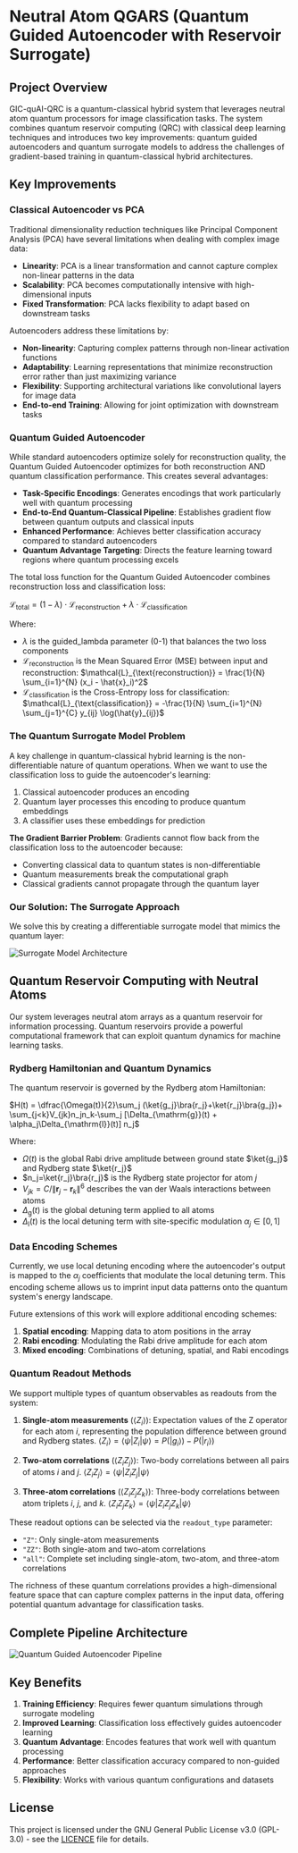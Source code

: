 # Neutral Atom QGARS (Quantum Guided Autoencoder with Reservoir Surrogate)

## Project Overview

GIC-quAI-QRC is a quantum-classical hybrid system that leverages neutral atom quantum processors for image classification tasks. The system combines quantum reservoir computing (QRC) with classical deep learning techniques and introduces two key improvements: quantum guided autoencoders and quantum surrogate models to address the challenges of gradient-based training in quantum-classical hybrid architectures.

## Key Improvements

### Classical Autoencoder vs PCA

Traditional dimensionality reduction techniques like Principal Component Analysis (PCA) have several limitations when dealing with complex image data:

- **Linearity**: PCA is a linear transformation and cannot capture complex non-linear patterns in the data
- **Scalability**: PCA becomes computationally intensive with high-dimensional inputs
- **Fixed Transformation**: PCA lacks flexibility to adapt based on downstream tasks

Autoencoders address these limitations by:

- **Non-linearity**: Capturing complex patterns through non-linear activation functions
- **Adaptability**: Learning representations that minimize reconstruction error rather than just maximizing variance
- **Flexibility**: Supporting architectural variations like convolutional layers for image data
- **End-to-end Training**: Allowing for joint optimization with downstream tasks

### Quantum Guided Autoencoder

While standard autoencoders optimize solely for reconstruction quality, the Quantum Guided Autoencoder optimizes for both reconstruction AND quantum classification performance. This creates several advantages:

- **Task-Specific Encodings**: Generates encodings that work particularly well with quantum processing
- **End-to-End Quantum-Classical Pipeline**: Establishes gradient flow between quantum outputs and classical inputs
- **Enhanced Performance**: Achieves better classification accuracy compared to standard autoencoders
- **Quantum Advantage Targeting**: Directs the feature learning toward regions where quantum processing excels

The total loss function for the Quantum Guided Autoencoder combines reconstruction loss and classification loss:

$\mathcal{L}_{\text{total}} = (1-\lambda) \cdot \mathcal{L}_{\text{reconstruction}} + \lambda \cdot \mathcal{L}_{\text{classification}}$

Where:
- $\lambda$ is the guided_lambda parameter (0-1) that balances the two loss components
- $\mathcal{L}_{\text{reconstruction}}$ is the Mean Squared Error (MSE) between input and reconstruction:
  $\mathcal{L}_{\text{reconstruction}} = \frac{1}{N} \sum_{i=1}^{N} (x_i - \hat{x}_i)^2$
- $\mathcal{L}_{\text{classification}}$ is the Cross-Entropy loss for classification:
  $\mathcal{L}_{\text{classification}} = -\frac{1}{N} \sum_{i=1}^{N} \sum_{j=1}^{C} y_{ij} \log(\hat{y}_{ij})$

### The Quantum Surrogate Model Problem

A key challenge in quantum-classical hybrid learning is the non-differentiable nature of quantum operations. When we want to use the classification loss to guide the autoencoder's learning:

1. Classical autoencoder produces an encoding
2. Quantum layer processes this encoding to produce quantum embeddings
3. A classifier uses these embeddings for prediction

**The Gradient Barrier Problem**: Gradients cannot flow back from the classification loss to the autoencoder because:
- Converting classical data to quantum states is non-differentiable
- Quantum measurements break the computational graph
- Classical gradients cannot propagate through the quantum layer

### Our Solution: The Surrogate Approach

We solve this by creating a differentiable surrogate model that mimics the quantum layer:

![Surrogate Model Architecture](docs/images/surrogate_model.svg)

## Quantum Reservoir Computing with Neutral Atoms

Our system leverages neutral atom arrays as a quantum reservoir for information processing. Quantum reservoirs provide a powerful computational framework that can exploit quantum dynamics for machine learning tasks.

### Rydberg Hamiltonian and Quantum Dynamics

The quantum reservoir is governed by the Rydberg atom Hamiltonian:

$H(t) = \dfrac{\Omega(t)}{2}\sum_j (\ket{g_j}\bra{r_j}+\ket{r_j}\bra{g_j})+ \sum_{j<k}V_{jk}n_jn_k-\sum_j [\Delta_{\mathrm{g}}(t) + \alpha_j\Delta_{\mathrm{l}}(t)] n_j$

Where:
- $\Omega(t)$ is the global Rabi drive amplitude between ground state $\ket{g_j}$ and Rydberg state $\ket{r_j}$
- $n_j=\ket{r_j}\bra{r_j}$ is the Rydberg state projector for atom $j$
- $V_{jk}=C/\lVert\mathbf{r}_j-\mathbf{r}_k\rVert^6$ describes the van der Waals interactions between atoms
- $\Delta_{\mathrm{g}}(t)$ is the global detuning term applied to all atoms
- $\Delta_{\mathrm{l}}(t)$ is the local detuning term with site-specific modulation $\alpha_j \in [0,1]$

### Data Encoding Schemes

Currently, we use local detuning encoding where the autoencoder's output is mapped to the $\alpha_j$ coefficients that modulate the local detuning term. This encoding scheme allows us to imprint input data patterns onto the quantum system's energy landscape.

Future extensions of this work will explore additional encoding schemes:
1. **Spatial encoding**: Mapping data to atom positions in the array
2. **Rabi encoding**: Modulating the Rabi drive amplitude for each atom
3. **Mixed encoding**: Combinations of detuning, spatial, and Rabi encodings

### Quantum Readout Methods

We support multiple types of quantum observables as readouts from the system:

1. **Single-atom measurements** ($\langle Z_i \rangle$): Expectation values of the Z operator for each atom $i$, representing the population difference between ground and Rydberg states.
   $\langle Z_i \rangle = \langle \psi | Z_i | \psi \rangle = P(|g_i\rangle) - P(|r_i\rangle)$

2. **Two-atom correlations** ($\langle Z_i Z_j \rangle$): Two-body correlations between all pairs of atoms $i$ and $j$.
   $\langle Z_i Z_j \rangle = \langle \psi | Z_i Z_j | \psi \rangle$

3. **Three-atom correlations** ($\langle Z_i Z_j Z_k \rangle$): Three-body correlations between atom triplets $i$, $j$, and $k$.
   $\langle Z_i Z_j Z_k \rangle = \langle \psi | Z_i Z_j Z_k | \psi \rangle$

These readout options can be selected via the `readout_type` parameter:
- `"Z"`: Only single-atom measurements
- `"ZZ"`: Both single-atom and two-atom correlations
- `"all"`: Complete set including single-atom, two-atom, and three-atom correlations

The richness of these quantum correlations provides a high-dimensional feature space that can capture complex patterns in the input data, offering potential quantum advantage for classification tasks.

## Complete Pipeline Architecture

![Quantum Guided Autoencoder Pipeline](docs/images/pipeline.svg)

## Key Benefits

1. **Training Efficiency**: Requires fewer quantum simulations through surrogate modeling
2. **Improved Learning**: Classification loss effectively guides autoencoder learning
3. **Quantum Advantage**: Encodes features that work well with quantum processing
4. **Performance**: Better classification accuracy compared to non-guided approaches
5. **Flexibility**: Works with various quantum configurations and datasets


## License

This project is licensed under the GNU General Public License v3.0 (GPL-3.0) - see the [LICENCE](LICENCE) file for details.
